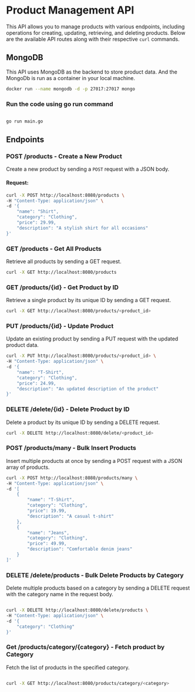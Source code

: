 # Product Management API

This API allows you to manage products with various endpoints, including operations for creating, updating, retrieving, and deleting products. Below are the available API routes along with their respective `curl` commands.

## MongoDB

This API uses MongoDB as the backend to store product data. And the MongoDb is run as a container in your local machine.

```bash
docker run --name mongodb -d -p 27017:27017 mongo
```

### Run the code using go run command

```bash 

go run main.go

```

## Endpoints

### POST /products - Create a New Product

Create a new product by sending a `POST` request with a JSON body.

#### Request:

```bash
curl -X POST http://localhost:8080/products \
-H "Content-Type: application/json" \
-d '{
    "name": "Shirt",
    "category": "Clothing",
    "price": 29.99,
    "description": "A stylish shirt for all occasions"
}'

```

### GET /products - Get All Products

Retrieve all products by sending a GET request.

```bash
curl -X GET http://localhost:8080/products
```

### GET /products/{id} - Get Product by ID

Retrieve a single product by its unique ID by sending a GET request.

```bash
curl -X GET http://localhost:8080/products/<product_id>

```

### PUT /products/{id} - Update Product

Update an existing product by sending a PUT request with the updated product data.

```bash
curl -X PUT http://localhost:8080/products/<product_id> \
-H "Content-Type: application/json" \
-d '{
    "name": "T-Shirt",
    "category": "Clothing",
    "price": 24.99,
    "description": "An updated description of the product"
}'

```

### DELETE /delete/{id} - Delete Product by ID

Delete a product by its unique ID by sending a DELETE request.

```bash
curl -X DELETE http://localhost:8080/delete/<product_id>

```

### POST /products/many - Bulk Insert Products

Insert multiple products at once by sending a POST request with a JSON array of products.

```bash
curl -X POST http://localhost:8080/products/many \
-H "Content-Type: application/json" \
-d '[ 
    {
        "name": "T-Shirt",
        "category": "Clothing",
        "price": 19.99,
        "description": "A casual t-shirt"
    },
    {
        "name": "Jeans",
        "category": "Clothing",
        "price": 49.99,
        "description": "Comfortable denim jeans"
    }
]'

```
### DELETE /delete/products - Bulk Delete Products by Category

Delete multiple products based on a category by sending a DELETE request with the category name in the request body.

```bash

curl -X DELETE http://localhost:8080/delete/products \
-H "Content-Type: application/json" \
-d '{
    "category": "Clothing"
}'

```
### Get /products/category/{category} - Fetch product by Category

Fetch the list of products in the specified category.

```bash

curl -X GET http://localhost:8080/products/category/<category>

```

